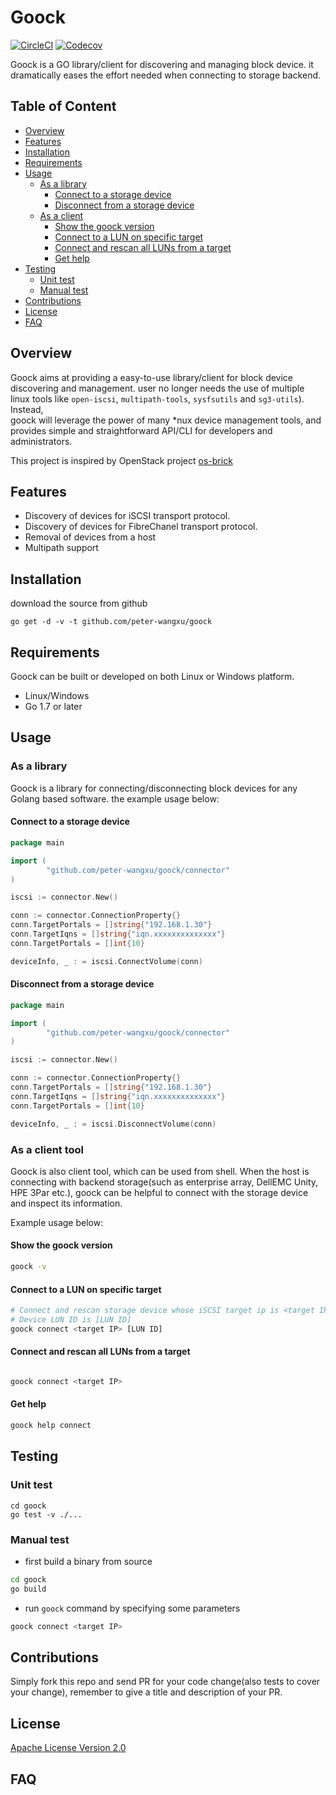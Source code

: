 # Goock

[![CircleCI](https://img.shields.io/circleci/project/github/peter-wangxu/goock/master.svg?style=plastic)]()
[![Codecov](https://img.shields.io/codecov/c/github/peter-wangxu/goock/master.svg?style=plastic)]()

Goock is a GO library/client for discovering and managing block device. it dramatically eases the
effort needed when connecting to storage backend.

## Table of Content

* [Overview](#overview)
* [Features](#features)
* [Installation](#installation)
* [Requirements](#requirements)
* [Usage](#usage)
    * [As a library](#as-a-library)
        * [Connect to a storage device](#connect-to-a-storage-device)
        * [Disconnect from a storage device](#disconnect-from-a-storage-device)
    * [As a client](#as-a-client)
        * [Show the goock version](#show-the-goock-version)
        * [Connect to a LUN on specific target](#connect-to-a-lun-on-specific-target)
        * [Connect and rescan all LUNs from a target](#connect-and-rescan-all-luns-from-a-target)
        * [Get help](#get-help)
* [Testing](#testing)
    * [Unit test](#unit-test)
    * [Manual test](#manual-test)
* [Contributions](#contributions)
* [License](#license)
* [FAQ](#faq)


## Overview

Goock aims at providing a easy-to-use library/client for block device discovering and management. user no longer needs
the use of multiple linux tools like `open-iscsi`, `multipath-tools`, `sysfsutils` and `sg3-utils`). Instead,  
goock will leverage the power of many *nux device management tools, and provides simple and straightforward API/CLI for
developers and administrators.


This project is inspired by OpenStack project
[os-brick](https://github.com/openstack/os-brick)
## Features

* Discovery of devices for iSCSI transport protocol.
* Discovery of devices for FibreChanel transport protocol.
* Removal of devices from a host
* Multipath support

## Installation

download the source from github

```
go get -d -v -t github.com/peter-wangxu/goock
```

## Requirements

Goock can be built or developed on both Linux or Windows platform.

* Linux/Windows
* Go 1.7 or later

## Usage

### As a library

Goock is a library for connecting/disconnecting block devices for any Golang based
software. the example usage below:

#### Connect to a storage device

```go
package main

import (
        "github.com/peter-wangxu/goock/connector"
)

iscsi := connector.New()

conn := connector.ConnectionProperty{}
conn.TargetPortals = []string{"192.168.1.30"}
conn.TargetIqns = []string{"iqn.xxxxxxxxxxxxxx"}
conn.TargetPortals = []int{10}

deviceInfo, _ : = iscsi.ConnectVolume(conn)
```

#### Disconnect from a storage device

```go
package main

import (
        "github.com/peter-wangxu/goock/connector"
)

iscsi := connector.New()

conn := connector.ConnectionProperty{}
conn.TargetPortals = []string{"192.168.1.30"}
conn.TargetIqns = []string{"iqn.xxxxxxxxxxxxxx"}
conn.TargetPortals = []int{10}

deviceInfo, _ : = iscsi.DisconnectVolume(conn)
```

### As a client tool
Goock is also client tool, which can be used from shell. When the host is connecting with
backend storage(such as enterprise array, DellEMC Unity, HPE 3Par etc.), goock can be helpful
to connect with the storage device and inspect its information.

Example usage below:

#### Show the goock version

```bash
goock -v
```

#### Connect to a LUN on specific target

```bash
# Connect and rescan storage device whose iSCSI target ip is <target IP>, the desired
# Device LUN ID is [LUN ID]
goock connect <target IP> [LUN ID]

```
#### Connect and rescan all LUNs from a target

```bash

goock connect <target IP>

```

#### Get help

```bash
goock help connect
```
## Testing

### Unit test
```
cd goock
go test -v ./...
```

### Manual test

* first build a binary from source

```bash
cd goock
go build
```
* run `goock` command by specifying some parameters
```bash
goock connect <target IP>
```


## Contributions

Simply fork this repo and send PR for your code change(also tests to cover your
change), remember to give a title and description of your PR.

## License

[Apache License Version 2.0](LICENSE)

## FAQ

